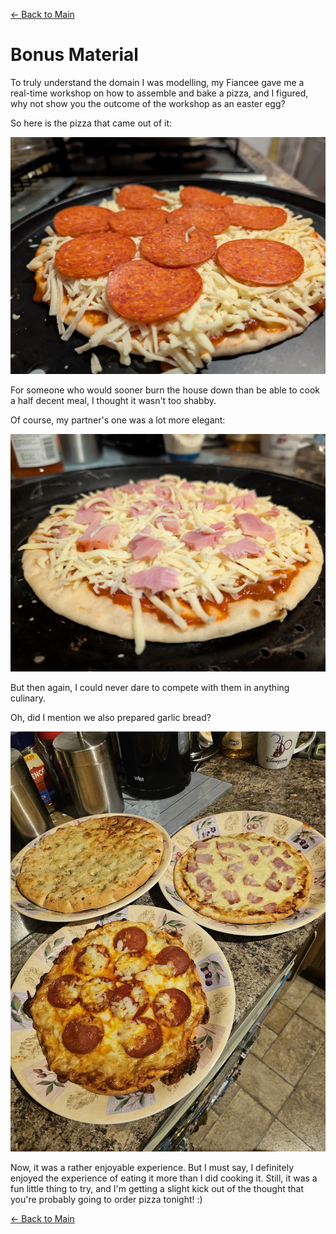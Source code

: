 [<- Back to Main](../README.md)

# Bonus Material

To truly understand the domain I was modelling, my Fiancee gave me a real-time workshop on how to assemble and bake a pizza, and I figured, why not show you the outcome of the workshop as an easter egg?

So here is the pizza that came out of it:

![](./Pictures/pizza1.jpg)

For someone who would sooner burn the house down than be able to cook a half decent meal, I thought it wasn't too shabby.

Of course, my partner's one was a lot more elegant:

![](./Pictures/pizza2.jpg)

But then again, I could never dare to compete with them in anything culinary.

Oh, did I mention we also prepared garlic bread?

![](./Pictures/pizzas.jpg)

Now, it was a rather enjoyable experience. But I must say, I definitely enjoyed the experience of eating it more than I did cooking it. Still, it was a fun little thing to try, and I'm getting a slight kick out of the thought that you're probably going to order pizza tonight! :)

[<- Back to Main](../README.md)

